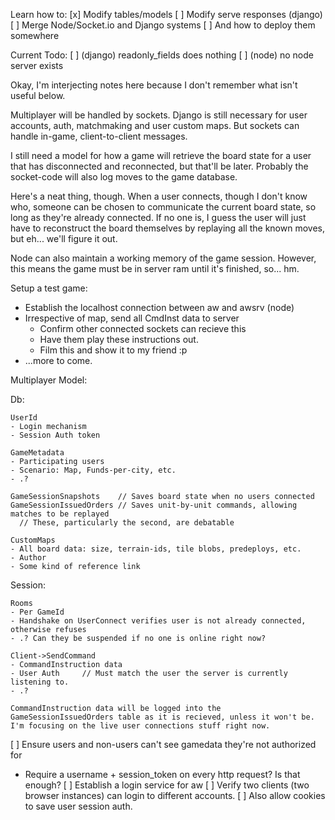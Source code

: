 
Learn how to:
[x] Modify tables/models
[ ] Modify serve responses (django)
[ ] Merge Node/Socket.io and Django systems
  [ ] And how to deploy them somewhere


Current Todo:
[ ] (django) readonly_fields does nothing
[ ] (node) no node server exists


Okay, I'm interjecting notes here because I don't remember what isn't useful below.

Multiplayer will be handled by sockets.
Django is still necessary for user accounts, auth, matchmaking and user custom maps.
But sockets can handle in-game, client-to-client messages.

I still need a model for how a game will retrieve the board state for a user that has disconnected and reconnected, but that'll be later. Probably the socket-code will also log moves to the game database.

Here's a neat thing, though. When a user connects, though I don't know who, someone can be chosen to communicate the current board state, so long as they're already connected.
If no one is, I guess the user will just have to reconstruct the board themselves by replaying all the known moves, but eh... we'll figure it out.

Node can also maintain a working memory of the game session. However, this means the game must be in server ram until it's finished, so... hm.


Setup a test game:
- Establish the localhost connection between aw and awsrv (node)
- Irrespective of map, send all CmdInst data to server
  - Confirm other connected sockets can recieve this
  - Have them play these instructions out.
  - Film this and show it to my friend :p
- ...more to come.


Multiplayer Model:

  Db:

    UserId
    - Login mechanism
    - Session Auth token

    GameMetadata
    - Participating users
    - Scenario: Map, Funds-per-city, etc.
    - .?

    GameSessionSnapshots    // Saves board state when no users connected
    GameSessionIssuedOrders // Saves unit-by-unit commands, allowing matches to be replayed
      // These, particularly the second, are debatable

    CustomMaps
    - All board data: size, terrain-ids, tile blobs, predeploys, etc.
    - Author
    - Some kind of reference link

  Session:

    Rooms
    - Per GameId
    - Handshake on UserConnect verifies user is not already connected, otherwise refuses
    - .? Can they be suspended if no one is online right now?

    Client->SendCommand
    - CommandInstruction data
    - User Auth     // Must match the user the server is currently listening to.
    - .?
    
    CommandInstruction data will be logged into the GameSessionIssuedOrders table as it is recieved, unless it won't be. I'm focusing on the live user connections stuff right now.


[ ] Ensure users and non-users can't see gamedata they're not authorized for
  - Require a username + session_token on every http request? Is that enough?
[ ] Establish a login service for aw
  [ ] Verify two clients (two browser instances) can login to different accounts.
    [ ] Also allow cookies to save user session auth.
